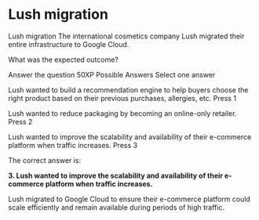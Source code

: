 # Lush migration

Lush migration
The international cosmetics company Lush migrated their entire infrastructure to Google Cloud.

What was the expected outcome?

Answer the question
50XP
Possible Answers
Select one answer

Lush wanted to build a recommendation engine to help buyers choose the right product based on their previous purchases, allergies, etc.
Press
1

Lush wanted to reduce packaging by becoming an online-only retailer.
Press
2

Lush wanted to improve the scalability and availability of their e-commerce platform when traffic increases.
Press
3

The correct answer is:

**3. Lush wanted to improve the scalability and availability of their e-commerce platform when traffic increases.**

Lush migrated to Google Cloud to ensure their e-commerce platform could scale efficiently and remain available during periods of high traffic.